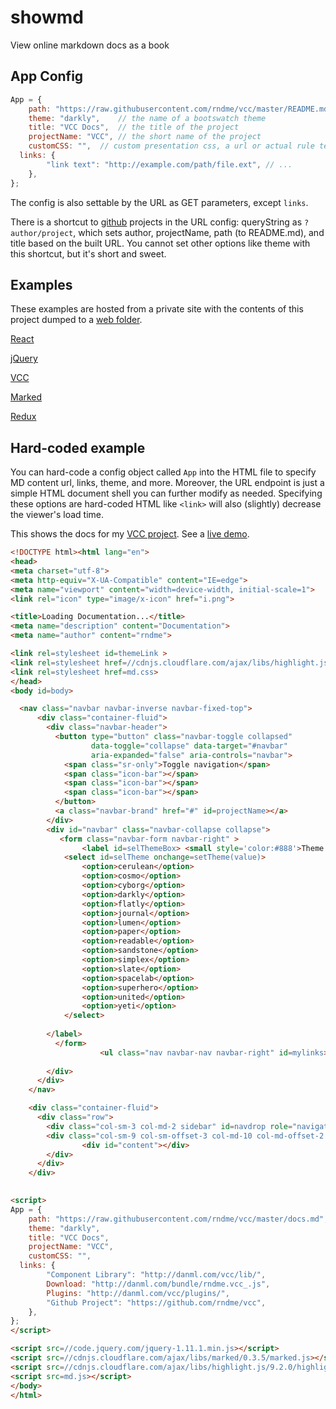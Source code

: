 # showmd
View online markdown docs as a book

## App Config
```js
App = {
    path: "https://raw.githubusercontent.com/rndme/vcc/master/README.md",	//where is the .md file? needs cors.
    theme: "darkly",	// the name of a bootswatch theme
    title: "VCC Docs",	// the title of the project 
    projectName: "VCC",	// the short name of the project
    customCSS: "",	// custom presentation css, a url or actual rule text
  links: {
        "link text": "http://example.com/path/file.ext", // ...
    },
};
```
The config is also settable by the URL as GET parameters, except `links`.

There is a shortcut to [github](https://github.com/) projects in the URL config: queryString as `?author/project`, which sets author, projectName, path (to README.md), and title based on the built URL. You cannot set other options like theme with this shortcut, but it's short and sweet.



## Examples

These examples are hosted from a private site with the contents of this project dumped to a [web folder](http://danml.com/md/).

[React](http://danml.com/md/?facebook/react)

[jQuery](http://danml.com/md/?jquery/jquery)

[VCC](http://danml.com/md/?rndme/vcc)

[Marked](http://danml.com/md/?chjj/marked)

[Redux](http://danml.com/md/?reactjs/redux)


## Hard-coded example
You can hard-code a config object called `App` into the HTML file to specify MD content url, links, theme, and more. Moreover, the URL endpoint is just a simple HTML document shell you can further modify as needed. Specifying these options are hard-coded HTML like `<link>` will also (slightly) decrease the viewer's load time.



This shows the docs for my [VCC project](https://github.com/rndme/vcc/). See a [live demo](http://danml.com/md/vccdocs.html).

```html
<!DOCTYPE html><html lang="en">
<head>
<meta charset="utf-8">
<meta http-equiv="X-UA-Compatible" content="IE=edge">
<meta name="viewport" content="width=device-width, initial-scale=1">
<link rel="icon" type="image/x-icon" href="i.png">

<title>Loading Documentation...</title>
<meta name="description" content="Documentation">
<meta name="author" content="rndme">

<link rel=stylesheet id=themeLink >	
<link rel=stylesheet href=//cdnjs.cloudflare.com/ajax/libs/highlight.js/9.2.0/styles/googlecode.min.css>
<link rel=stylesheet href=md.css>
</head>
<body id=body>

  <nav class="navbar navbar-inverse navbar-fixed-top">
      <div class="container-fluid">
        <div class="navbar-header">
          <button type="button" class="navbar-toggle collapsed" 
				  data-toggle="collapse" data-target="#navbar" 
				  aria-expanded="false" aria-controls="navbar">
            <span class="sr-only">Toggle navigation</span>
            <span class="icon-bar"></span>
            <span class="icon-bar"></span>
            <span class="icon-bar"></span>
          </button>
          <a class="navbar-brand" href="#" id=projectName></a>
        </div>
        <div id="navbar" class="navbar-collapse collapse">		
		   <form class="navbar-form navbar-right" >
            	<label id=selThemeBox> <small style='color:#888'>Theme:</small>
			<select id=selTheme onchange=setTheme(value)>
				<option>cerulean</option>
				<option>cosmo</option>
				<option>cyborg</option>
				<option>darkly</option>
				<option>flatly</option>
				<option>journal</option>
				<option>lumen</option>
				<option>paper</option>
				<option>readable</option>
				<option>sandstone</option>
				<option>simplex</option>
				<option>slate</option>
				<option>spacelab</option>
				<option>superhero</option>
				<option>united</option>
				<option>yeti</option>
			</select>
			
		</label>
          </form>
		            <ul class="nav navbar-nav navbar-right" id=mylinks></ul>
		  
        </div>
      </div>
    </nav>

    <div class="container-fluid">
      <div class="row">
        <div class="col-sm-3 col-md-2 sidebar" id=navdrop role="navigation"></div>
        <div class="col-sm-9 col-sm-offset-3 col-md-10 col-md-offset-2 main">
  				<div id="content"></div>		  
        </div>
      </div>
    </div>
  

<script>
App = {
	path: "https://raw.githubusercontent.com/rndme/vcc/master/docs.md",
	theme: "darkly",
	title: "VCC Docs",
	projectName: "VCC",
	customCSS: "",
  links: {
		"Component Library": "http://danml.com/vcc/lib/",
		Download: "http://danml.com/bundle/rndme.vcc_.js",
		Plugins: "http://danml.com/vcc/plugins/",
		"Github Project": "https://github.com/rndme/vcc",
	},
};
</script>

<script src=//code.jquery.com/jquery-1.11.1.min.js></script>
<script src=//cdnjs.cloudflare.com/ajax/libs/marked/0.3.5/marked.js></script>
<script src=//cdnjs.cloudflare.com/ajax/libs/highlight.js/9.2.0/highlight.min.js></script>
<script src=md.js></script>		  
</body>
</html>
```
